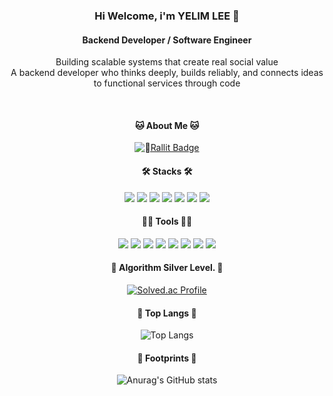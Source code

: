 <div align="center">

### Hi Welcome, i'm YELIM LEE 👋

#### Backend Developer / Software Engineer
Building scalable systems that create real social value  
A backend developer who thinks deeply, builds reliably, and connects ideas to functional services through code

<br>

#### 🐱 About Me 🐱

[![Rallit Badge](https://img.shields.io/badge/AboutMe-3DDC84?style=flat-square&link=https://www.rallit.com/resumes/1324167@paul/%EC%9D%B4%EC%98%88%EB%A6%BC)](https://www.rallit.com/resumes/1324167@paul/%EC%9D%B4%EC%98%88%EB%A6%BC)

#### 🛠️ Stacks 🛠️

<img src="https://img.shields.io/badge/spring-6DB33F.svg?&style=flat-square&logo=spring&logoColor=white"/> <img src="https://img.shields.io/badge/Java-007396?style=flat-square&logo=Java&logoColor=white"/> <img src="https://img.shields.io/badge/Python-3766AB?style=flat-square&logo=Python&logoColor=white"/> <img src="https://img.shields.io/badge/JavaScript-F7DF1E?style=flat-square&logo=JavaScript&logoColor=white"/> <img src="https://img.shields.io/badge/C-A8B9CC?style=flat-square&logo=C&logoColor=white"/>  <img src="https://img.shields.io/badge/MySQL-4479A1?style=flat-square&logo=MySQL&logoColor=white"/> <img src="https://img.shields.io/badge/html5-E34F26.svg?&style=flat-square&logo=html5&logoColor=white"/>   

#### 💪🏼 Tools 💪🏼

<img src="https://img.shields.io/badge/GitHub-181717?style=flat-square&logo=GitHub&logoColor=white"/> <img src="https://img.shields.io/badge/linux-FCC624.svg?&style=flat-square&logo=linux&logoColor=white"/> <img src="https://img.shields.io/badge/aws-232F3E.svg?&style=flat-square&logo=amazonaws&logoColor=white"/> <img src="https://img.shields.io/badge/IntelliJ IDEA-000000?style=flat-square&logo=IntelliJ IDEA&logoColor=white"/> <img src="https://img.shields.io/badge/eclipse-2C2255.svg?&style=flat-square&logo=eclipseide&logoColor=white"/> <img src="https://img.shields.io/badge/Visual Studio Code-007ACC?style=flat-square&logo=Visual Studio Code&logoColor=white"/> <img src="https://img.shields.io/badge/slack-4A154B.svg?&style=flat-square&logo=slack&logoColor=white"/> <img src="https://img.shields.io/badge/notion-000000.svg?&style=flat-square&logo=notion&logoColor=white"/> 


#### 🏅 Algorithm Silver Level. 🏅

[![Solved.ac Profile](http://mazassumnida.wtf/api/v2/generate_badge?boj=1117mg)](https://solved.ac/profile/1117mg) 


#### 🚌 Top Langs 🚌

![Top Langs](https://github-readme-stats.vercel.app/api/top-langs/?username=1117mg&layout=compact)

#### 📍 Footprints 📍

![Anurag's GitHub stats](https://github-readme-stats.vercel.app/api?username=1117mg&show_icons=true&hide_rank=true&theme=dracula)

</div>
